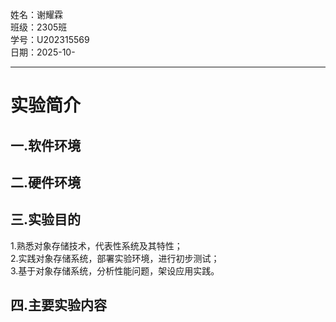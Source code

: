 姓名：谢耀霖  
班级：2305班  
学号：U202315569  
日期：2025-10-  

---

# 实验简介

## 一.软件环境


## 二.硬件环境


## 三.实验目的
1.熟悉对象存储技术，代表性系统及其特性；  
2.实践对象存储系统，部署实验环境，进行初步测试；  
3.基于对象存储系统，分析性能问题，架设应用实践。  

## 四.主要实验内容
